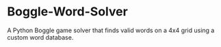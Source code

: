 # Boggle-Word-Solver
A Python Boggle game solver that finds valid words on a 4x4 grid using a custom word database.
